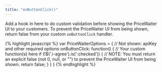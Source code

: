 ```yaml
---
title: "onButtonClick()"
---
```


Add a hook in here to do custom validation before showing the PriceWaiter UI to your customers. To prevent the PriceWaiter UI from being shown, return false from your custom `onButtonClick` handler.

{% highlight javascript %}
var PriceWaiterOptions = {
    // Not shown: apiKey and other required options
    onButtonClick: function() {
        // Your custom function(s) here
        if (!$('.i-agree').is(':checked')) {
            // NOTE: You must return an explicit false (not 0, null, or "") to prevent the PriceWaiter UI from being shown.
            return false;
        }
    }
}
{% endhighlight %}
